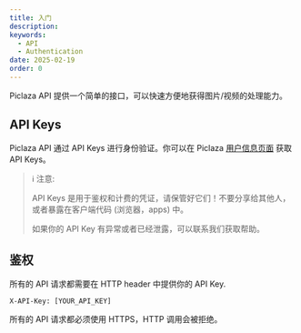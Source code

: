 ```yaml
---
title: 入门
description:
keywords:
  - API
  - Authentication
date: 2025-02-19
order: 0
---
```


Piclaza API 提供一个简单的接口，可以快速方便地获得图片/视频的处理能力。

## API Keys

Piclaza API 通过 API Keys 进行身份验证。你可以在 Piclaza [用户信息页面](https://www.piclaza.com/console/user/account) 获取 API Keys。

> ℹ️ 注意:
> 
> API Keys 是用于鉴权和计费的凭证，请保管好它们！不要分享给其他人，或者暴露在客户端代码 (浏览器，apps) 中。
>
> 如果你的 API Key 有异常或者已经泄露，可以联系我们获取帮助。

## 鉴权

所有的 API 请求都需要在 HTTP header 中提供你的 API Key.

```
X-API-Key: [YOUR_API_KEY]
```

所有的 API 请求都必须使用 HTTPS，HTTP 调用会被拒绝。
